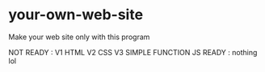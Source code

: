 # your-own-web-site
Make your web site only with this program

NOT READY :
  V1 HTML
  V2 CSS
  V3 SIMPLE FUNCTION JS
READY :
  nothing lol 
